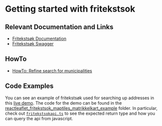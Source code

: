 # Getting started with fritekstsok

## Relevant Documentation and Links
- [Fritekstsøk Documentation](./../../API-fritekstsok)
- [Fritekstsøk Swagger](https://www.webatlas.no/WAAPI-FritekstSok/swagger-ui/)

## HowTo
- [HowTo: Refine search for municipalities](./HowTo/KOMMUNECUSTOM.md)

## Code Examples
You can see an example of fritekstsøk used for searching up addresses in this [live demo](https://mango-flower-0fd4d4b03.azurestaticapps.net/). The code for the demo can be found in the [reactleaflet_fritekstsok_maptiles_matrikkelkart_example](./../reactleaflet_fritekstsok_maptiles_matrikkelkart_example/) folder. In particular, check out [`fritekstsokapi.ts`](./../reactleaflet_fritekstsok_maptiles_matrikkelkart_example/src/api/fritekstsokapi.ts) to see the expected return type and how you can query the api from javascript.
